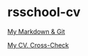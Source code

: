 # rsschool-cv

[My Markdown & Git](https://malenkiy-krot.github.io/rsschool-cv/cv)

[My CV. Cross-Check](https://malenkiy-krot.github.io/rsschool-cv/index.html)
